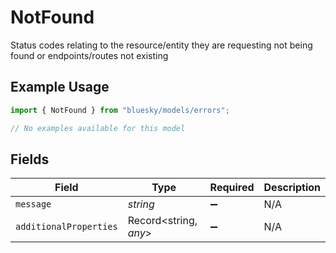 # NotFound

Status codes relating to the resource/entity they are requesting not being found or endpoints/routes not existing

## Example Usage

```typescript
import { NotFound } from "bluesky/models/errors";

// No examples available for this model
```

## Fields

| Field                  | Type                   | Required               | Description            |
| ---------------------- | ---------------------- | ---------------------- | ---------------------- |
| `message`              | *string*               | :heavy_minus_sign:     | N/A                    |
| `additionalProperties` | Record<string, *any*>  | :heavy_minus_sign:     | N/A                    |